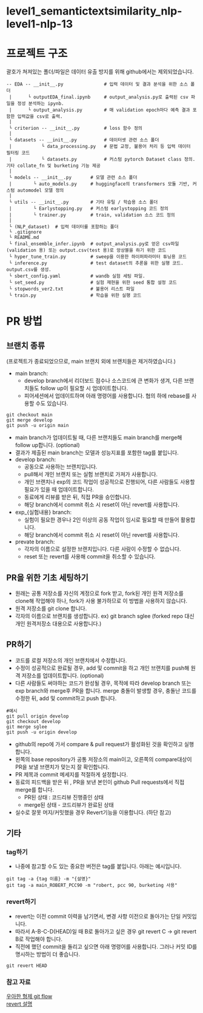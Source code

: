 # level1_semantictextsimilarity_nlp-level1-nlp-13

# 프로젝트 구조
괄호가 쳐져있는 폴더/파일은 데이터 유출 방지를 위해 github에서는 제외되었습니다.
```text
-- EDA -- __init__.py               # 입력 데이터 및 결과 분석을 위한 소스 폴더
 |      └ outputEDA_final.ipynb     # output_analysis.py로 출력된 csv 파일을 정성 분석하는 ipynb.
 |      └ output_analysis.py        # 매 validation epoch마다 예측 결과 포함한 입력값을 csv로 출력.
 | 
 └ criterion -- __init__.py         # loss 함수 정의
 | 
 └ datasets -- __init__.py          # 데이터셋 관련 소스 폴더
 |           └ data_processing.py   # 문법 교정, 불용어 처리 등 입력 데이터 필터링 코드
 |           └ datasets.py          # 커스텀 pytorch Dataset class 정의. 기타 collate_fn 및 burketing 기능 제공
 | 
 └ models -- __init__.py       # 모델 관련 소스 폴더
 |        └ auto_models.py     # huggingface의 transformers 모듈 기반, 커스텀 automodel 모델 정의
 | 
 └ utils -- __init__.py        # 기타 유틸 / 학습용 소스 폴더
 |        └ Earlystopping.py   # 커스텀 earlystopping 코드 정의 
 |        └ trainer.py         # train, validation 소스 코드 정의
 |  
 └ (NLP_dataset)  # 입력 데이터를 포함하는 폴더
 └ .gitignore 
 └ README.md
 └ final_ensemble_infer.ipynb  # output_analysis.py로 얻은 csv파일(validation 용) 또는 output.csv(test 용)로 앙상블을 하기 위한 코드
 └ hyper_tune_train.py         # sweep을 이용한 하이퍼파라미터 튜닝용 코드
 └ inference.py                # test dataset의 추론을 위한 실행 코드.  output.csv를 생성.
 └ sbert_config.yaml           # wandb 실험 세팅 파일.
 └ set_seed.py                 # 실험 재현을 위한 seed 통합 설정 코드
 └ stopwords_ver2.txt          # 불용어 리스트 파일
 └ train.py                    # 학습을 위한 실행 코드
```
# PR 방법
## 브랜치 종류
(프로젝트가 종료되었으므로, main 브랜치 외에 브랜치들은 제거하였습니다.)     
- main branch:
  - develop branch에서 리더보드 점수나 소스코드에 큰 변화가 생겨, 다른 브랜치들도 follow up이 필요할 시 업데이트합니다.
  - 피어세션에서 업데이트하며 아래 명령어를 사용합니다. 협의 하에 rebase를 사용할 수도 있습니다.
```commandLine
git checkout main
git merge develop
git push -u origin main
```
  - main branch가 업데이트될 때, 다른 브랜치들도 main branch를 merge해 follow up합니다. (optional)
  - 결과가 제출된 main branch는 모델과 성능지표를 포함한 tag를 붙입니다.
- develop branch:
  - 공동으로 사용하는 브랜치입니다.
  - pull해서 개인 브랜치 또는 실험 브랜치로 가져가 사용합니다.
  - 개인 브랜치나 exp의 코드 작업이 성공적으로 진행되어, 다른 사람들도 사용할 필요가 있을 때 업데이트합니다.
  - 동료에게 리뷰를 받은 뒤, 직접 PR을 승인합니다.
  - 해당 branch에서 commit 취소 시 reset이 아닌 revert를 사용합니다.
- exp_{실험내용} branch:
  - 실험이 필요한 경우나 2인 이상의 공동 작업이 임시로 필요할 때 만들어 활용합니다.
  - 해당 branch에서 commit 취소 시 reset이 아닌 revert를 사용합니다.
- prevate branch:
  - 각자의 이름으로 설정한 브랜치입니다. 다른 사람이 수정할 수 없습니다.
  - reset 또는 revert를 사용해 commit을 취소할 수 있습니다.
  


## PR을 위한 기초 세팅하기
- 원래는 공통 저장소를 자신의 계정으로 fork 받고, fork된 개인 원격 저장소를 clone해 작업해야 하나, fork가 사용 불가하므로 이 방법을 사용하지 않습니다.
- 원격 저장소를 git clone 합니다.
- 각자의 이름으로 브랜치를 생성합니다. ex) git branch sglee
(forked repo 대신 개인 원격저장소 대용으로 사용합니다.)

## PR하기
- 코드를 로컬 저장소의 개인 브랜치에서 수정합니다.
- 수정이 성공적으로 완료될 경우, add 및 commit을 하고 개인 브랜치를 push해 원격 저장소를 업데이트합니다. (optional)
- 다른 사람들도 써야하는 코드가 완성될 경우, 목적에 따라 develop branch 또는 exp branch와 merge후 PR을 합니다. merge 충돌이 발생할 경우, 충돌난 코드를 수정한 뒤, add 및 commit하고 push 합니다.
```commandLine
#예시
git pull origin develop
git checkout develop
git merge sglee
git push -u origin develop
```
- github의 repo에 가서 compare & pull request가 활성화된 것을 확인하고 실행합니다.
- 왼쪽의 base repository가 공통 저장소의 main이고, 오른쪽의 compare대상이 PR을 보낼 브랜치가 맞는지 잘 확인합니다.
- PR 제목과 commit 메세지를 적절하게 설정합니다.
- 동료의 피드백을 받은 뒤 , PR을 보낸 본인이 github Pull requests에서 직접 merge를 합니다.
  - PR된 상태 : 코드리뷰 진행중인 상태
  - merge된 상태 - 코드리뷰가 완료된 상태
- 실수로 잘못 머지/커밋했을 경우 Revert기능을 이용합니다. (하단 참고)

## 기타
### tag하기
- 나중에 참고할 수도 있는 중요한 버전은 tag를 붙입니다. 아래는 예시입니다.
```commandLine
git tag -a {tag 이름} -m "{설명}"
git tag -a main_ROBERT_PCC90 -m "robert, pcc 90, burketing 사용"
```

### revert하기
  - revert는 이전 commit 이력을 남기면서, 변경 사항 이전으로 돌아가는 단일 커밋입니다.
  - 따라서 A-B-C-D(HEAD)일 때 B로 돌아가고 싶은 경우 git revert C -> git revert B로 작업해야 합니다.
  - 직전에 했던 commit을 돌리고 싶으면 아래 명령어를 사용합니다. 그러나 커밋 ID를 명시하는 방법이 더 좋습니다.
```comandLine
git revert HEAD
```

### 참고 자료
[우아한 형제 git flow](https://techblog.woowahan.com/2553/)    
[revert 설명](https://www.lainyzine.com/ko/article/git-revert-reverting-commit-in-git-repository/)
